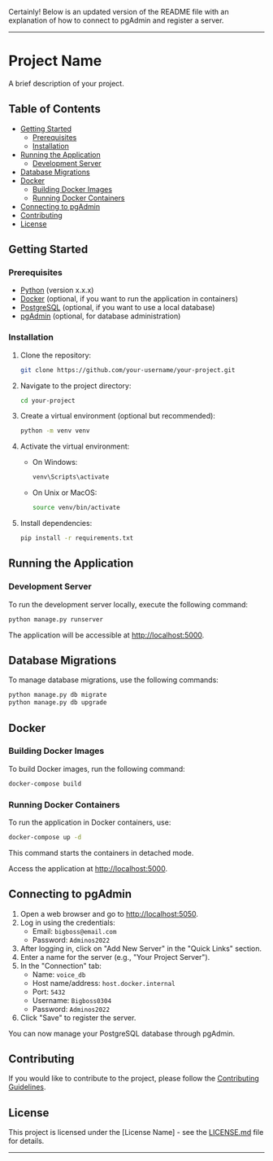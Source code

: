 Certainly! Below is an updated version of the README file with an explanation of how to connect to pgAdmin and register a server.

---

# Project Name

A brief description of your project.

## Table of Contents

- [Getting Started](#getting-started)
  - [Prerequisites](#prerequisites)
  - [Installation](#installation)
- [Running the Application](#running-the-application)
  - [Development Server](#development-server)
- [Database Migrations](#database-migrations)
- [Docker](#docker)
  - [Building Docker Images](#building-docker-images)
  - [Running Docker Containers](#running-docker-containers)
- [Connecting to pgAdmin](#connecting-to-pgadmin)
- [Contributing](#contributing)
- [License](#license)

## Getting Started

### Prerequisites

- [Python](https://www.python.org/) (version x.x.x)
- [Docker](https://www.docker.com/) (optional, if you want to run the application in containers)
- [PostgreSQL](https://www.postgresql.org/) (optional, if you want to use a local database)
- [pgAdmin](https://www.pgadmin.org/) (optional, for database administration)

### Installation

1. Clone the repository:

    ```bash
    git clone https://github.com/your-username/your-project.git
    ```

2. Navigate to the project directory:

    ```bash
    cd your-project
    ```

3. Create a virtual environment (optional but recommended):

    ```bash
    python -m venv venv
    ```

4. Activate the virtual environment:

    - On Windows:

      ```bash
      venv\Scripts\activate
      ```

    - On Unix or MacOS:

      ```bash
      source venv/bin/activate
      ```

5. Install dependencies:

    ```bash
    pip install -r requirements.txt
    ```

## Running the Application

### Development Server

To run the development server locally, execute the following command:

```bash
python manage.py runserver
```

The application will be accessible at [http://localhost:5000](http://localhost:5000).

## Database Migrations

To manage database migrations, use the following commands:

```bash
python manage.py db migrate
python manage.py db upgrade
```

## Docker

### Building Docker Images

To build Docker images, run the following command:

```bash
docker-compose build
```

### Running Docker Containers

To run the application in Docker containers, use:

```bash
docker-compose up -d
```

This command starts the containers in detached mode.

Access the application at [http://localhost:5000](http://localhost:5000).

## Connecting to pgAdmin

1. Open a web browser and go to [http://localhost:5050](http://localhost:5050).
2. Log in using the credentials:
   - Email: `bigboss@email.com`
   - Password: `Adminos2022`
3. After logging in, click on "Add New Server" in the "Quick Links" section.
4. Enter a name for the server (e.g., "Your Project Server").
5. In the "Connection" tab:
   - Name: `voice_db`
   - Host name/address: `host.docker.internal`
   - Port: `5432`
   - Username: `Bigboss0304`
   - Password: `Adminos2022`
6. Click "Save" to register the server.

You can now manage your PostgreSQL database through pgAdmin.

## Contributing

If you would like to contribute to the project, please follow the [Contributing Guidelines](CONTRIBUTING.md).

## License

This project is licensed under the [License Name] - see the [LICENSE.md](LICENSE.md) file for details.

---

